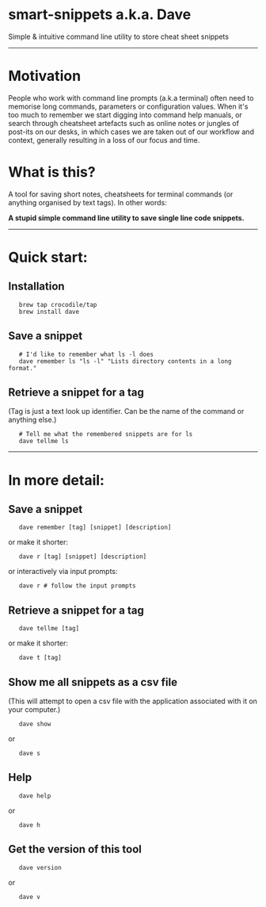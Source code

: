 smart-snippets a.k.a. Dave
===================
Simple &amp; intuitive command line utility to store cheat sheet snippets
- - - - 

# Motivation #
People who work with command line prompts (a.k.a terminal) often need to memorise long commands, parameters or configuration values. When it's too much to remember we start digging into command help manuals, or search through cheatsheet artefacts such as online notes or jungles of post-its on our desks, in which cases we are taken out of our workflow and context, generally resulting in a loss of our focus and time.

# What is this? #
A tool for saving short notes, cheatsheets for terminal commands (or anything organised by text tags). In other words:

**A stupid simple command line utility to save single line code snippets.**

- - - - 
# Quick start: #
## Installation ##
```shell
   brew tap crocodile/tap
   brew install dave
```
## Save a snippet ##
```shell
   # I'd like to remember what ls -l does
   dave remember ls "ls -l" "Lists directory contents in a long format."
```
## Retrieve a snippet for a tag ##
(Tag is just a text look up identifier. Can be the name of the command or anything else.)
```shell
   # Tell me what the remembered snippets are for ls
   dave tellme ls
```
- - - - 
# In more detail: #
## Save a snippet ##
```shell
   dave remember [tag] [snippet] [description]
```
   or make it shorter:
```shell
   dave r [tag] [snippet] [description]
```
   or interactively via input prompts:
```shell
   dave r # follow the input prompts
```
## Retrieve a snippet for a tag ##
```shell
   dave tellme [tag]
```
   or make it shorter:
```shell
   dave t [tag]
```

## Show me all snippets as a csv file ##
(This will attempt to open a csv file with the application associated with it on your computer.)
```shell
   dave show
```
   or
```shell
   dave s
```

## Help ##
```shell
   dave help
```   
   or
```shell
   dave h
```      
## Get the version of this tool ##
```shell
   dave version
```
   or
```shell
   dave v
```
